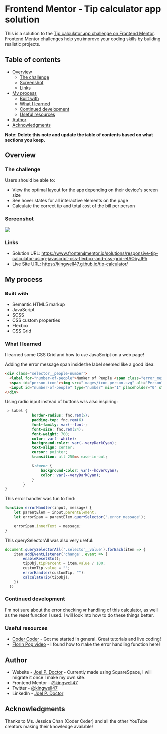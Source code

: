# Frontend Mentor - Tip calculator app solution

This is a solution to the [Tip calculator app challenge on Frontend Mentor](https://www.frontendmentor.io/challenges/tip-calculator-app-ugJNGbJUX). Frontend Mentor challenges help you improve your coding skills by building realistic projects.

## Table of contents

- [Overview](#overview)
  - [The challenge](#the-challenge)
  - [Screenshot](#screenshot)
  - [Links](#links)
- [My process](#my-process)
  - [Built with](#built-with)
  - [What I learned](#what-i-learned)
  - [Continued development](#continued-development)
  - [Useful resources](#useful-resources)
- [Author](#author)
- [Acknowledgments](#acknowledgments)

**Note: Delete this note and update the table of contents based on what sections you keep.**

## Overview

### The challenge

Users should be able to:

- View the optimal layout for the app depending on their device's screen size
- See hover states for all interactive elements on the page
- Calculate the correct tip and total cost of the bill per person

### Screenshot

![](./images/Screenshot.png)

### Links

- Solution URL: https://www.frontendmentor.io/solutions/responsive-tip-calculator-using-javascript-css-flexbox-and-css-grid-etAObyJPh
- Live Site URL: https://kingwell47.github.io/tip-calculator/

## My process

### Built with

- Semantic HTML5 markup
- JavaScript
- SCSS
- CSS custom properties
- Flexbox
- CSS Grid


### What I learned

I learned some CSS Grid and how to use JavaScript on a web page!

Adding the error message span inside the label seemed like a good idea:
```html
<div class="selector__people-number">
  <label for="number-of-people">Number of People <span class="error_message" id="invalid-people"></span></label>
  <span id="person-icon"><img src="images/icon-person.svg" alt="Person"></span>
  <input id="number-of-people" type="number" min="1" placeholder="0" step="1">
</div>
```
Using radio input instead of buttons was also inspiring:
```scss
 > label {
            border-radius: fnc.rem(5);
            padding-top: fnc.rem(6);
            font-family: var(--font);
            font-size: fnc.rem(24);
            font-weight: 700;
            color: var(--white);
            background-color: var(--veryDarkCyan);
            text-align: center;
            cursor: pointer;
            transition: all 250ms ease-in-out;

            &:hover {
                background-color: var(--hoverCyan);
                color: var(--veryDarkCyan);
            }            
        }
}
```
This error handler was fun to find:
```js
function errorHandler(input, message) {
    let parentElem = input.parentElement;
    let errorSpan = parentElem.querySelector('.error_message');

    errorSpan.innerText = message;
}
```
This querySelectorAll was also very useful:
```js
document.querySelectorAll('.selector__value').forEach(item => {
    item.addEventListener('change', event => {
        enableResetBtn();        
        tipObj.tipPercent = item.value / 100;
        customTip.value = "";
        errorHandler(customTip, "");
        calculateTip(tipObj);
    })
  })
```


### Continued development

I'm not sure about the error checking or handling of this calculator, as well as the reset function I used. I will look into how to do these things better.


### Useful resources

- [Coder Coder](https://www.youtube.com/channel/UCzNf0liwUzMN6_pixbQlMhQ) - Got me started in general. Great tutorials and live coding!
- [Florin Pop video](https://www.youtube.com/watch?v=rsd4FNGTRBw&t=1047s) - I found how to make the error handling function here!

## Author

- Website - [Joel P. Doctor](https://www.kingwell47.com) - Currently made using SquareSpace, I will migrate it once I make my own site.
- Frontend Mentor - [@kingwell47](https://www.frontendmentor.io/profile/kingwell47)
- Twitter - [@kingwell47](https://www.twitter.com/kingwell47)
- LinkedIn - [Joel P. Doctor](https://www.linkedin.com/in/joel-d-05854919/)

## Acknowledgments

Thanks to Ms. Jessica Chan (Coder Coder) and all the other YouTube creators making their knowledge available!


